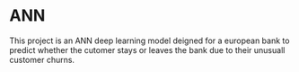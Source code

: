 # ANN
This project is an ANN deep learning model deigned for a european bank to predict whether the cutomer stays or leaves the bank due to their unusuall customer churns. 
